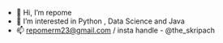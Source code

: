 - 👋 Hi, I’m repome
- 👀 I’m interested in Python , Data Science and Java
- 📫 repomerm23@gmail.com / insta handle - @the_skripach

<!---
VCXZZSE/VCXZZSE is a ✨ special ✨ repository because its `README.md` (this file) appears on your GitHub profile.
You can click the Preview link to take a look at your changes.
--->
